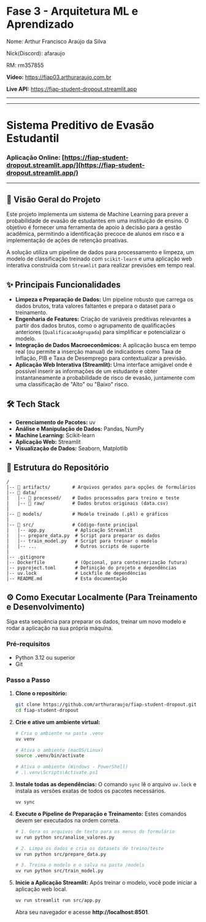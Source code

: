 # Fase 3 - Arquitetura ML e Aprendizado

Nome: Arthur Francisco Araújo da Silva

Nick(Discord): afaraujo

RM: rm357855

**Vídeo:** https://fiap03.arthuraraujo.com.br

**Live API:** https://fiap-student-dropout.streamlit.app

---

---


# Sistema Preditivo de Evasão Estudantil

[](https://fiap-student-dropout.streamlit.app/)

### Aplicação Online: [https://fiap-student-dropout.streamlit.app/](https://fiap-student-dropout.streamlit.app/)

-----

## 🚀 Visão Geral do Projeto

Este projeto implementa um sistema de Machine Learning para prever a probabilidade de evasão de estudantes em uma instituição de ensino. O objetivo é fornecer uma ferramenta de apoio à decisão para a gestão acadêmica, permitindo a identificação precoce de alunos em risco e a implementação de ações de retenção proativas.

A solução utiliza um pipeline de dados para processamento e limpeza, um modelo de classificação treinado com `scikit-learn` e uma aplicação web interativa construída com `Streamlit` para realizar previsões em tempo real.

## ✨ Principais Funcionalidades

  * **Limpeza e Preparação de Dados:** Um pipeline robusto que carrega os dados brutos, trata valores faltantes e prepara o dataset para o treinamento.
  * **Engenharia de Features:** Criação de variáveis preditivas relevantes a partir dos dados brutos, como o agrupamento de qualificações anteriores (`QualificacaoAgrupada`) para simplificar e potencializar o modelo.
  * **Integração de Dados Macroeconômicos:** A aplicação busca em tempo real (ou permite a inserção manual) de indicadores como Taxa de Inflação, PIB e Taxa de Desemprego para contextualizar a previsão.
  * **Aplicação Web Interativa (Streamlit):** Uma interface amigável onde é possível inserir as informações de um estudante e obter instantaneamente a probabilidade de risco de evasão, juntamente com uma classificação de "Alto" ou "Baixo" risco.

## 🛠️ Tech Stack

  * **Gerenciamento de Pacotes:** uv
  * **Análise e Manipulação de Dados:** Pandas, NumPy
  * **Machine Learning:** Scikit-learn
  * **Aplicação Web:** Streamlit
  * **Visualização de Dados:** Seaborn, Matplotlib

## 📂 Estrutura do Repositório

```
/
|-- 📂 artifacts/        # Arquivos gerados para opções de formulários
|-- 📂 data/
|   |-- 📂 processed/    # Dados processados para treino e teste
|   |-- 📂 raw/          # Dados brutos originais (data.csv)
|
|-- 📂 models/           # Modelo treinado (.pkl) e gráficos
|
|-- 📂 src/              # Código-fonte principal
|   |-- app.py           # Aplicação Streamlit
|   |-- prepare_data.py  # Script para preparar os dados
|   |-- train_model.py   # Script para treinar o modelo
|   |-- ...              # Outros scripts de suporte
|
|-- .gitignore
|-- Dockerfile           # (Opcional, para conteinerização futura)
|-- pyproject.toml       # Definição do projeto e dependências
|-- uv.lock              # Lockfile de dependências
|-- README.md            # Esta documentação
```

## ⚙️ Como Executar Localmente (Para Treinamento e Desenvolvimento)

Siga esta sequência para preparar os dados, treinar um novo modelo e rodar a aplicação na sua própria máquina.

### Pré-requisitos

  * Python 3.12 ou superior
  * Git

### Passo a Passo

1.  **Clone o repositório:**

    ```bash
    git clone https://github.com/arthuraraujo/fiap-student-dropout.git
    cd fiap-student-dropout
    ```

2.  **Crie e ative um ambiente virtual:**

    ```bash
    # Cria o ambiente na pasta .venv
    uv venv

    # Ativa o ambiente (macOS/Linux)
    source .venv/bin/activate

    # Ativa o ambiente (Windows - PowerShell)
    # .\.venv\Scripts\Activate.ps1
    ```

3.  **Instale todas as dependências:**
    O comando `sync` lê o arquivo `uv.lock` e instala as versões exatas de todos os pacotes necessários.

    ```bash
    uv sync
    ```

4.  **Execute o Pipeline de Preparação e Treinamento:**
    Estes comandos devem ser executados na ordem correta.

    ```bash
    # 1. Gera os arquivos de texto para os menus do formulário
    uv run python src/analise_valores.py

    # 2. Limpa os dados e cria os datasets de treino/teste
    uv run python src/prepare_data.py

    # 3. Treina o modelo e o salva na pasta /models
    uv run python src/train_model.py
    ```

5.  **Inicie a Aplicação Streamlit:**
    Após treinar o modelo, você pode iniciar a aplicação web local.

    ```bash
    uv run streamlit run src/app.py
    ```

    Abra seu navegador e acesse **http://localhost:8501**.